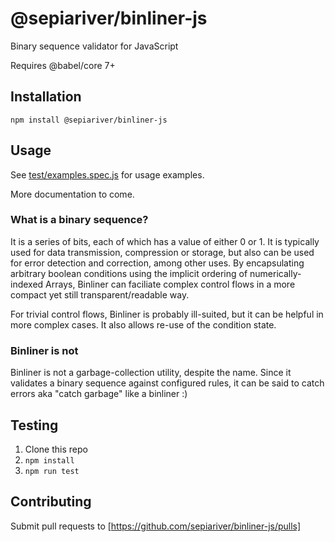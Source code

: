 # @sepiariver/binliner-js

Binary sequence validator for JavaScript

Requires @babel/core 7+

## Installation

```cli
npm install @sepiariver/binliner-js
```

## Usage

See [test/examples.spec.js](test/examples.spec.js) for usage examples.

More documentation to come.

### What is a binary sequence?

It is a series of bits, each of which has a value of either 0 or 1. It is typically used for data transmission, compression or storage, but also can be used for error detection and correction, among other uses. By encapsulating arbitrary boolean conditions using the implicit ordering of numerically-indexed Arrays, Binliner can faciliate complex control flows in a more compact yet still transparent/readable way.

For trivial control flows, Binliner is probably ill-suited, but it can be helpful in more complex cases. It also allows re-use of the condition state.

### Binliner is not

Binliner is not a garbage-collection utility, despite the name. Since it validates a binary sequence against configured rules, it can be said to catch errors aka "catch garbage" like a binliner :)

## Testing

1. Clone this repo
2. `npm install`
3. `npm run test`

## Contributing

Submit pull requests to [https://github.com/sepiariver/binliner-js/pulls]
